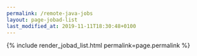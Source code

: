 ```yaml
---
permalink: /remote-java-jobs
layout: page-jobad-list
last_modified_at: 2019-11-11T18:30:48+0100
---
```

{% include render_jobad_list.html permalink=page.permalink %}
